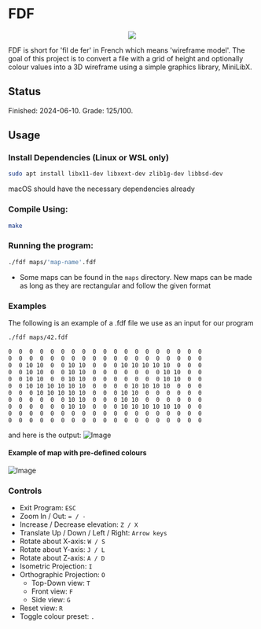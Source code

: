 # FDF

<p align="center">
	<img src="https://github.com/user-attachments/assets/21ed5241-b928-4a33-b731-61e93bc7836f"
</p>

FDF is short for 'fil de fer' in French which means 'wireframe model'. The goal of this project is to convert a file with a grid of height and optionally colour values into a 3D wireframe using a simple graphics library, MiniLibX.

## Status
Finished: 2024-06-10. Grade: 125/100.

## Usage
### Install Dependencies (Linux or WSL only)
```bash
sudo apt install libx11-dev libxext-dev zlib1g-dev libbsd-dev
```
macOS should have the necessary dependencies already

### Compile Using:
```bash
make
```

### Running the program:
```bash
./fdf maps/'map-name'.fdf
```
- Some maps can be found in the `maps` directory. New maps can be made as long as they are rectangular and follow the given format

### Examples
The following is an example of a .fdf file we use as an input for our program
```bash
./fdf maps/42.fdf
```
```
0  0  0  0  0  0  0  0  0  0  0  0  0  0  0  0  0  0  0
0  0  0  0  0  0  0  0  0  0  0  0  0  0  0  0  0  0  0
0  0 10 10  0  0 10 10  0  0  0 10 10 10 10 10  0  0  0
0  0 10 10  0  0 10 10  0  0  0  0  0  0  0 10 10  0  0
0  0 10 10  0  0 10 10  0  0  0  0  0  0  0 10 10  0  0
0  0 10 10 10 10 10 10  0  0  0  0 10 10 10 10  0  0  0
0  0  0 10 10 10 10 10  0  0  0 10 10  0  0  0  0  0  0
0  0  0  0  0  0 10 10  0  0  0 10 10  0  0  0  0  0  0
0  0  0  0  0  0 10 10  0  0  0 10 10 10 10 10 10  0  0
0  0  0  0  0  0  0  0  0  0  0  0  0  0  0  0  0  0  0
0  0  0  0  0  0  0  0  0  0  0  0  0  0  0  0  0  0  0
```
and here is the output:
![Image](https://github.com/user-attachments/assets/74ce14bb-8d57-4827-81d9-08ac66c0bb6f)

#### Example of map with pre-defined colours
![Image](https://github.com/user-attachments/assets/7ca1098c-0ad0-4bbe-9c90-120ce5a5678a)


### Controls
- Exit Program: `ESC`
- Zoom In / Out: `= / -`
- Increase / Decrease elevation: `Z / X`
- Translate Up / Down / Left / Right: `Arrow keys`
- Rotate about X-axis: `W / S`
- Rotate about Y-axis: `J / L`
- Rotate about Z-axis: `A / D`
- Isometric Projection: `I`
- Orthographic Projection: `O`
  - Top-Down view: `T`
  - Front view: `F`
  - Side view: `G`
- Reset view: `R`
- Toggle colour preset: `.`
